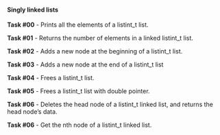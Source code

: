 #### Singly linked lists

**Task #00** - Prints all the elements of a listint_t list.

**Task #01** - Returns the number of elements in a linked listint_t list.

**Task #02** - Adds a new node at the beginning of a listint_t list.

**Task #03** - Adds a new node at the end of a listint_t list

**Task #04** - Frees a listint_t list.

**Task #05** - Frees a listint_t list with double pointer.

**Task #06** - Deletes the head node of a listint_t linked list, and returns the head node’s data.

**Task #06** - Get the nth node of a listint_t linked list.
